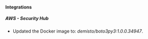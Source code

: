 #### Integrations
##### AWS - Security Hub
- Updated the Docker image to: *demisto/boto3py3:1.0.0.34947*.
